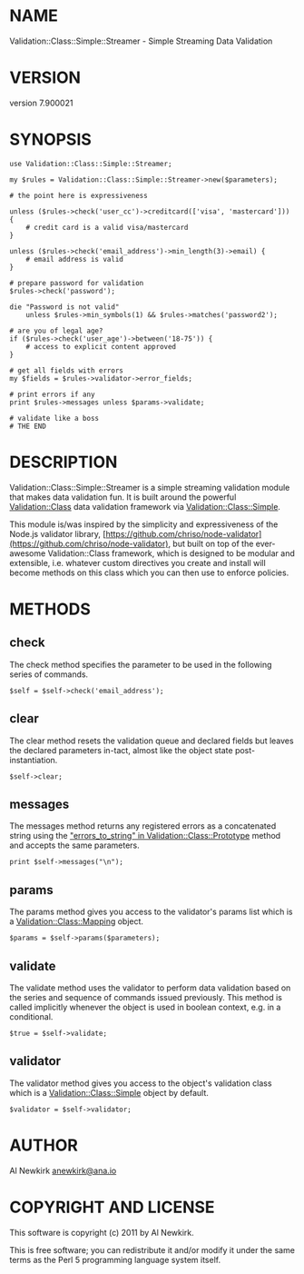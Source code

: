 # NAME

Validation::Class::Simple::Streamer - Simple Streaming Data Validation

# VERSION

version 7.900021

# SYNOPSIS

    use Validation::Class::Simple::Streamer;

    my $rules = Validation::Class::Simple::Streamer->new($parameters);

    # the point here is expressiveness

    unless ($rules->check('user_cc')->creditcard(['visa', 'mastercard'])) {
        # credit card is a valid visa/mastercard
    }

    unless ($rules->check('email_address')->min_length(3)->email) {
        # email address is valid
    }

    # prepare password for validation
    $rules->check('password');

    die "Password is not valid"
        unless $rules->min_symbols(1) && $rules->matches('password2');

    # are you of legal age?
    if ($rules->check('user_age')->between('18-75')) {
        # access to explicit content approved
    }

    # get all fields with errors
    my $fields = $rules->validator->error_fields;

    # print errors if any
    print $rules->messages unless $params->validate;

    # validate like a boss
    # THE END

# DESCRIPTION

Validation::Class::Simple::Streamer is a simple streaming validation module
that makes data validation fun. It is built around the powerful
[Validation::Class](http://search.cpan.org/perldoc?Validation::Class) data validation framework via [Validation::Class::Simple](http://search.cpan.org/perldoc?Validation::Class::Simple).

This module is/was inspired by the simplicity and expressiveness of the Node.js
validator library, [https://github.com/chriso/node-validator](https://github.com/chriso/node-validator), but built on top
of the ever-awesome Validation::Class framework, which is designed to be modular
and extensible, i.e. whatever custom directives you create and install will
become methods on this class which you can then use to enforce policies.

# METHODS

## check

The check method specifies the parameter to be used in the following series of
commands.

    $self = $self->check('email_address');

## clear

The clear method resets the validation queue and declared fields but leaves the
declared parameters in-tact, almost like the object state post-instantiation.

    $self->clear;

## messages

The messages method returns any registered errors as a concatenated string using
the ["errors\_to\_string" in Validation::Class::Prototype](http://search.cpan.org/perldoc?Validation::Class::Prototype#errors\_to\_string) method and accepts the same
parameters.

    print $self->messages("\n");

## params

The params method gives you access to the validator's params list which is a
[Validation::Class::Mapping](http://search.cpan.org/perldoc?Validation::Class::Mapping) object.

    $params = $self->params($parameters);

## validate

The validate method uses the validator to perform data validation based on
the series and sequence of commands issued previously. This method is called
implicitly whenever the object is used in boolean context, e.g. in a conditional.

    $true = $self->validate;

## validator

The validator method gives you access to the object's validation class which is
a [Validation::Class::Simple](http://search.cpan.org/perldoc?Validation::Class::Simple) object by default.

    $validator = $self->validator;

# AUTHOR

Al Newkirk <anewkirk@ana.io>

# COPYRIGHT AND LICENSE

This software is copyright (c) 2011 by Al Newkirk.

This is free software; you can redistribute it and/or modify it under
the same terms as the Perl 5 programming language system itself.
